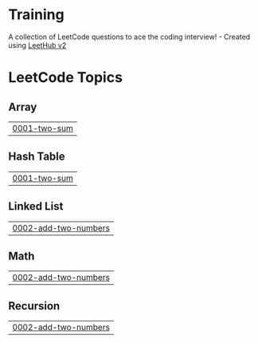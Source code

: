 # Training
A collection of LeetCode questions to ace the coding interview! - Created using [LeetHub v2](https://github.com/arunbhardwaj/LeetHub-2.0)

<!---LeetCode Topics Start-->
# LeetCode Topics
## Array
|  |
| ------- |
| [0001-two-sum](https://github.com/SabariKarthik-04/Training/tree/master/0001-two-sum) |
## Hash Table
|  |
| ------- |
| [0001-two-sum](https://github.com/SabariKarthik-04/Training/tree/master/0001-two-sum) |
## Linked List
|  |
| ------- |
| [0002-add-two-numbers](https://github.com/SabariKarthik-04/Training/tree/master/0002-add-two-numbers) |
## Math
|  |
| ------- |
| [0002-add-two-numbers](https://github.com/SabariKarthik-04/Training/tree/master/0002-add-two-numbers) |
## Recursion
|  |
| ------- |
| [0002-add-two-numbers](https://github.com/SabariKarthik-04/Training/tree/master/0002-add-two-numbers) |
<!---LeetCode Topics End-->
